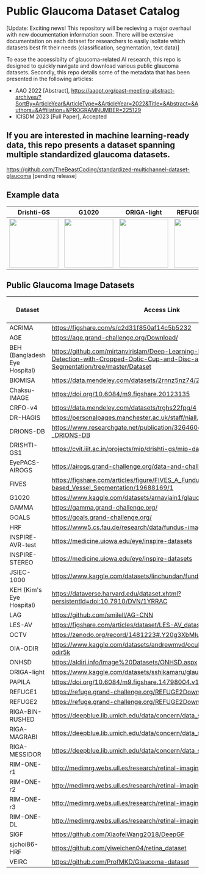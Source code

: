 # Public Glaucoma Dataset Catalog
[Update: Exciting news! This repository will be recieving a major overhaul with new documentation information soon. There will be extensive documentation on each dataset for researchers to easily isoltate which datasets best fit their needs (classification, segmentation, text data)]


To ease the accessibilty of glaucoma-related AI research, this repo is designed to quickly navigate and download various public glaucoma datasets. Secondly, this repo details some of the metadata that has been presented in the following articles:
 - AAO 2022 [Abstract], https://aaopt.org/past-meeting-abstract-archives/?SortBy=ArticleYear&ArticleType=&ArticleYear=2022&Title=&Abstract=&Authors=&Affiliation=&PROGRAMNUMBER=225129
 - ICISDM 2023 [Full Paper], Accepted

## If you are interested in machine learning-ready data, this repo presents a dataset spanning multiple standardized glaucoma datasets.
https://github.com/TheBeastCoding/standardized-multichannel-dataset-glaucoma [pending release]

## Example data
Drishti-GS |   G1020 |   ORIGA-light |   REFUGE1-VAL |   PAPILA
--- | --- | --- | --- | ---
<img src="https://user-images.githubusercontent.com/65875562/204176385-9402294e-7b82-4ea3-a1cd-f44e8423ca4f.png" width="128"> |<img src="https://user-images.githubusercontent.com/65875562/204176473-f95150ed-161a-496e-bf44-5af1fa23d736.jpg" width="128"> | <img src="https://user-images.githubusercontent.com/65875562/204176324-eb665daf-60f0-4333-ae77-b78c8e2d038f.jpg" width="128"> | <img src="https://user-images.githubusercontent.com/65875562/204176603-03c21546-2bcf-4e73-b522-ffdacc61ae91.jpg" width="128"> | <img src="https://user-images.githubusercontent.com/65875562/204176775-c4d557c6-ecfc-49a1-a854-b338f5850337.jpg" width="128">

## Public Glaucoma Image Datasets
| Dataset   | Access Link | Accessibility | Glaucoma Labels? | Included in our dataset? |
| ------------- | ------------- | ------------- | ------------- | ------------- |
| ACRIMA  | https://figshare.com/s/c2d31f850af14c5b5232  | open | Y | Y |
| AGE  | https://age.grand-challenge.org/Download/  | registration | Y | N |
| BEH (Bangladesh Eye Hospital) | https://github.com/mirtanvirislam/Deep-Learning-Based-Glaucoma-Detection-with-Cropped-Optic-Cup-and-Disc-and-Blood-Vessel-Segmentation/tree/master/Dataset | open | Y | Y |
| BIOMISA | https://data.mendeley.com/datasets/2rnnz5nz74/2  | open | Y | Y |
| Chaksu-IMAGE | https://doi.org/10.6084/m9.figshare.20123135 | open | Y | Y |
| CRFO-v4 | https://data.mendeley.com/datasets/trghs22fpg/4 | open | Y | Y |
| DR-HAGIS | https://personalpages.manchester.ac.uk/staff/niall.p.mcloughlin/ | open | Y | Y |
| DRIONS-DB  | https://www.researchgate.net/publication/326460478_Glaucoma_dataset_-_DRIONS-DB  | open | N | N |
| DRISHTI-GS1  | https://cvit.iiit.ac.in/projects/mip/drishti-gs/mip-dataset2/Home.php  | open | Y | Y |
| EyePACS-AIROGS | https://airogs.grand-challenge.org/data-and-challenge/ | open | Y | Y |
| FIVES | https://figshare.com/articles/figure/FIVES_A_Fundus_Image_Dataset_for_AI-based_Vessel_Segmentation/19688169/1 | open | Y | Y |
| G1020 | https://www.kaggle.com/datasets/arnavjain1/glaucoma-datasets | registration | Y | Y |
| GAMMA | https://gamma.grand-challenge.org/ | registration | Y | N |
| GOALS | https://goals.grand-challenge.org/ | registration | Y | N |
| HRF  | https://www5.cs.fau.de/research/data/fundus-images/  | open | Y | Y |
| INSPIRE-AVR-test | https://medicine.uiowa.edu/eye/inspire-datasets | open | N | N |
| INSPIRE-STEREO | https://medicine.uiowa.edu/eye/inspire-datasets | open | N | N |
| JSIEC-1000 | https://www.kaggle.com/datasets/linchundan/fundusimage1000 | registration | Y | Y |
| KEH (Kim's Eye Hospital) | https://dataverse.harvard.edu/dataset.xhtml?persistentId=doi:10.7910/DVN/1YRRAC | open | Y | Y |
| LAG | https://github.com/smilell/AG-CNN | request | Y | N |
| LES-AV | https://figshare.com/articles/dataset/LES-AV_dataset/11857698/1 | open | Y | Y |
| OCTV | https://zenodo.org/record/1481223#.Y20g3XbMIuV | open | Y | N |
| OIA-ODIR | https://www.kaggle.com/datasets/andrewmvd/ocular-disease-recognition-odir5k | registration | Y | Y |
| ONHSD | https://aldiri.info/Image%20Datasets/ONHSD.aspx | inaccessible | Y | N |
| ORIGA-light | https://www.kaggle.com/datasets/sshikamaru/glaucoma-detection | registration | Y | Y |
| PAPILA | https://doi.org/10.6084/m9.figshare.14798004.v1 | open | Y | Y |
| REFUGE1  | https://refuge.grand-challenge.org/REFUGE2Download/  | registration | Y | Y |
| REFUGE2  | https://refuge.grand-challenge.org/REFUGE2Download/  | registration | Y | Y |
| RIGA-BIN-RUSHED | https://deepblue.lib.umich.edu/data/concern/data_sets/3b591905z  | open | N | N |
| RIGA-MAGRABI | https://deepblue.lib.umich.edu/data/concern/data_sets/3b591905z  | open | N | N |
| RIGA-MESSIDOR | https://deepblue.lib.umich.edu/data/concern/data_sets/3b591905z  | open | N | N |
| RIM-ONE-r1 | http://medimrg.webs.ull.es/research/retinal-imaging/rim-one/  | open | Y | N |
| RIM-ONE-r2 | http://medimrg.webs.ull.es/research/retinal-imaging/rim-one/  | open | Y | N |
| RIM-ONE-r3 | http://medimrg.webs.ull.es/research/retinal-imaging/rim-one/  | open | Y | N |
| RIM-ONE-DL | http://medimrg.webs.ull.es/research/retinal-imaging/rim-one/  | open | Y | N |
| SIGF | https://github.com/XiaofeiWang2018/DeepGF | request | Y | N |
| sjchoi86-HRF | https://github.com/yiweichen04/retina_dataset | open | Y | Y |
| VEIRC | https://github.com/ProfMKD/Glaucoma-dataset | open | Y | N |
